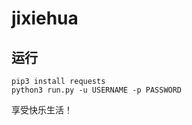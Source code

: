 # jixiehua
## 运行
```shell script
pip3 install requests
python3 run.py -u USERNAME -p PASSWORD
```
享受快乐生活！
